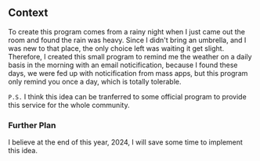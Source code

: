 ## Context
To create this  program comes from a rainy night when I just came out the room and found the rain was heavy.
Since I didn't bring an umbrella, and I was new to that place, the only choice left was waiting it get slight.
Therefore, I created this small program to remind me the weather on a daily basis in the morning with an email noticification,
because I found these days, we were fed up with noticification from mass apps, but this program only remind you once a day, 
which is totally tolerable.

`P.S.` I think  this idea can be tranferred to some official program to provide this service for the whole community.

### Further Plan
I believe at the end of this year, 2024, I will save some time to implement this idea.
